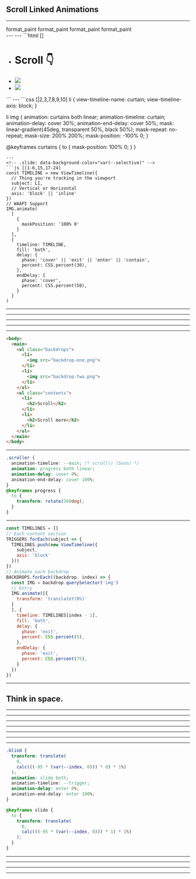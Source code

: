 <!-- .slide: class="title-slide title-slide--bottom" data-background-color="var(--citric)"-->
<!-- If you want to do everything in Canary with the polyfill -->
<!-- open -a /Applications/Google\ Chrome\ Canary.app --args --disable-blink-features=CSSScrollTimeline,ScrollTimeline -->
## Scroll Linked Animations
---
<!-- .slide: data-background-color="hsl(0 0% 0%)" -->
<div class="support-grid">
  <span class="browser-logo" data-browser="chrome"></span>
  <span class="browser-logo" data-browser="edge"></span>
  <span class="browser-logo" data-browser="safari"></span>
  <span class="browser-logo" data-browser="firefox"></span>
  <span class="browser-version" data-supported>
    <span class="material-symbols-outlined">
      format_paint
    </span>
  </span>
  <span class="browser-version" data-supported>
    <span class="material-symbols-outlined">
      format_paint
    </span>
  </span>
  <span class="browser-version" data-supported>
    <span class="material-symbols-outlined">
      format_paint
    </span>
  </span>
  <span class="browser-version" data-supported>
    <span class="material-symbols-outlined">
      format_paint
    </span>
  </span>
</div>
---
<!-- .slide: data-background-color="hsl(0 0% 100%)" data-background-iframe="/demos/scroll-linked-animations/image-reveals" -->
---
<!-- .slide: data-background-color="var(--spearmint)" -->
```html []
<html>
  <head>
    <title>Scroll Linked Image Reveals</title>
  </head>
  <body>
    <ul>
      <li>
        <h1>Scroll 👇</h1>
      </li>
      <li>
        <img src="/shared/images/starry-night.jpeg">
      </li>
      <li>
        <img src="/shared/images/night-mountain.jpeg">
      </li>
    </ul>
  </body>
</html>
```
---
<!-- .slide: data-background-color="var(--blueberry)" -->
```css [|2,3,7,8,9,10]
li {
  view-timeline-name: curtain;
  view-timeline-axis: block;
}

li img {
  animation: curtains both linear;
  animation-timeline: curtain;
  animation-delay: cover 30%;
  animation-end-delay: cover 50%;
  mask: linear-gradient(45deg, transparent 50%, black 50%);
  mask-repeat: no-repeat;
  mask-size: 200% 200%;
  mask-position: -100% 0;
}

@keyframes curtains {
  to {
    mask-position: 100% 0;
  }
}

```
---
<!-- .slide: data-background-color="var(--selective)" -->
```js [|1-6,15,17-24]
const TIMELINE = new ViewTimeline({
  // Thing you're tracking in the viewport
  subject: LI,
  // Vertical or Horizontal
  axis: 'block' || 'inline'
})
// WAAPI Support
IMG.animate(
  [
    {
      maskPosition: '100% 0'
    }
  ],
  {
    timeline: TIMELINE,
    fill: 'both',
    delay: {
      phase: 'cover' || 'exit' || 'enter' || 'contain', 
      percent: CSS.percent(30),
    },
    endDelay: {
      phase: 'cover', 
      percent: CSS.percent(50),
    }
  }
)

```
---
<!-- .slide: data-background-color="hsl(0 0% 0%)" data-background-iframe="/demos/scroll-linked-animations/fast-and-scrolly" -->
---
<!-- .slide: data-background-color="hsl(0 0% 0%)" data-background-iframe="/demos/scroll-linked-animations/dj-deck" -->
---
<!-- .slide: data-background-color="hsl(0 0% 100%)" data-background-iframe="/demos/scroll-linked-animations/this-is-a-box" -->
---
<!-- .slide: data-background-color="hsl(0 0% 0%)" data-background-iframe="/demos/scroll-linked-animations/snap-parallax" -->
---
<!-- .slide: data-background-color="var(--citric)" -->
```html []
<body>
  <main>
    <ul class="backdrops">
      <li>
        <img src="backdrop-one.png">
      </li>
      <li>
        <img src="backdrop-two.png">
      </li>
    </ul>  
    <ul class="contents">
      <li>
        <h2>Scroll</h2>
      </li>
      <li>
        <h2>Scroll more</h2>
      </li>
    </ul>
  </main>
</body>
```
---
<!-- .slide: data-background-color="var(--cinnabar)" -->
```css []
.scroller {
  animation-timeline: --main; /* scroll() (Soon) */
  animation: progress both linear;
  animation-delay: cover 0%;
  animation-end-delay: cover 100%;
}
@keyframes progress {
  to {
    transform: rotate(360deg);
  }
}
```
---
<!-- .slide: data-background-color="var(--chateau)" -->
```js []
const TIMELINES = []
// Each content section
TRIGGERS.forEach(subject => {
  TIMELINES.push(new ViewTimeline({
    subject,
    axis: 'block'
  }))
})
// Animate each backdrop
BACKDROPS.forEach((backdrop, index) => {
  const IMG = backdrop.querySelector('img')
  // Entry
  IMG.animate([{
    transform: 'translateY(0%)'
  }
  ], {
    timeline: TIMELINES[index - 1],
    fill: 'both',
    delay: {
      phase: 'exit', 
      percent: CSS.percent(5),
    },
    endDelay: {
      phase: 'exit', 
      percent: CSS.percent(75),
    }
  })
})
```
---
<!-- .slide: class="title-slide title-slide--top" data-background-color="var(--black)" -->
## Think in <span style="color: var(--fuschia)">space</span>.
---
<!-- .slide: data-background-color="hsl(0 0% 0%)" data-background-iframe="/demos/scroll-linked-animations/snap-directions" -->
---
<!-- ## Micro interactions
--- -->
<!-- .slide: data-background-color="hsl(0 0% 100%)" data-background-iframe="/demos/scroll-linked-animations/search-micro" -->
---
<!-- .slide: data-background-color="hsl(0 0% 100%)" data-background-iframe="/demos/scroll-linked-animations/avatar-micro" -->
---
<!-- .slide: data-background-color="hsl(0 0% 100%)" data-background-iframe="/demos/scroll-linked-animations/dynamic-island" -->
---
<!-- .slide: data-background-video="/shared/video/peter.mp4" data-background-video-loop="true" data-background-video-muted="true" data-background-size="contain" data-background-color="var(--spearmint)"-->
---
<!-- .slide: data-background-color="hsl(0 0% 100%)" data-background-iframe="/demos/scroll-linked-animations/peters-blinds" -->
---
<!-- .slide: data-background-color="var(--fuschia)" -->
```css []
.blind {
  transform: translate(
    0,
    calc(((-95 * (var(--index, 0))) * 0) * 1%)
  );
  animation: slide both;
  animation-timeline: --trigger;
  animation-delay: enter 0%;
  animation-end-delay: enter 100%;
}

@keyframes slide {
  to {
    transform: translate(
      0,
      calc(((-95 * (var(--index, 0))) * 1) * 1%)
    );
  }
}
```
<!-- ---
## Sneaker Carousel -->
---
<!-- .slide: data-background-iframe="/demos/scroll-linked-animations/scrolltrigger-book" -->
---
<!-- .slide: data-background-iframe="/demos/scroll-linked-animations/prototype-book" -->
---
<!-- .slide: data-background-color="hsl(0 0% 100%)" data-background-iframe="/chrometober-2022/index.html" -->
---
<!-- End Section